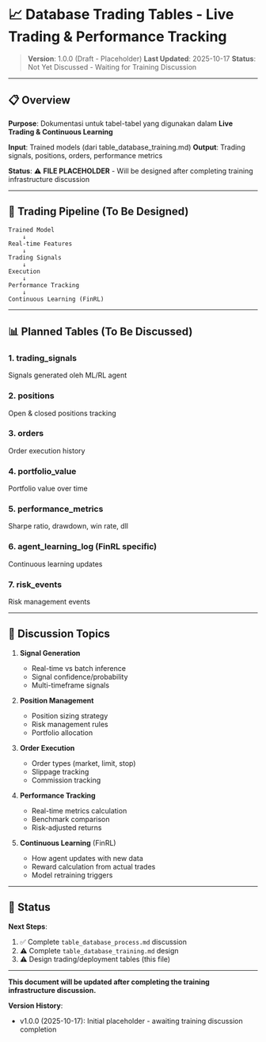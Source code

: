 # 📈 Database Trading Tables - Live Trading & Performance Tracking

> **Version**: 1.0.0 (Draft - Placeholder)
> **Last Updated**: 2025-10-17
> **Status**: Not Yet Discussed - Waiting for Training Discussion

---

## 📋 Overview

**Purpose**: Dokumentasi untuk tabel-tabel yang digunakan dalam **Live Trading & Continuous Learning**

**Input**: Trained models (dari table_database_training.md)
**Output**: Trading signals, positions, orders, performance metrics

**Status**: ⚠️ **FILE PLACEHOLDER** - Will be designed after completing training infrastructure discussion

---

## 🎯 Trading Pipeline (To Be Designed)

```
Trained Model
    ↓
Real-time Features
    ↓
Trading Signals
    ↓
Execution
    ↓
Performance Tracking
    ↓
Continuous Learning (FinRL)
```

---

## 📊 Planned Tables (To Be Discussed)

### **1. trading_signals**
Signals generated oleh ML/RL agent

### **2. positions**
Open & closed positions tracking

### **3. orders**
Order execution history

### **4. portfolio_value**
Portfolio value over time

### **5. performance_metrics**
Sharpe ratio, drawdown, win rate, dll

### **6. agent_learning_log** (FinRL specific)
Continuous learning updates

### **7. risk_events**
Risk management events

---

## 📝 Discussion Topics

1. **Signal Generation**
   - Real-time vs batch inference
   - Signal confidence/probability
   - Multi-timeframe signals

2. **Position Management**
   - Position sizing strategy
   - Risk management rules
   - Portfolio allocation

3. **Order Execution**
   - Order types (market, limit, stop)
   - Slippage tracking
   - Commission tracking

4. **Performance Tracking**
   - Real-time metrics calculation
   - Benchmark comparison
   - Risk-adjusted returns

5. **Continuous Learning** (FinRL)
   - How agent updates with new data
   - Reward calculation from actual trades
   - Model retraining triggers

---

## 🚧 Status

**Next Steps**:
1. ✅ Complete `table_database_process.md` discussion
2. ⚠️ Complete `table_database_training.md` design
3. ⚠️ Design trading/deployment tables (this file)

---

**This document will be updated after completing the training infrastructure discussion.**

**Version History**:
- v1.0.0 (2025-10-17): Initial placeholder - awaiting training discussion completion
